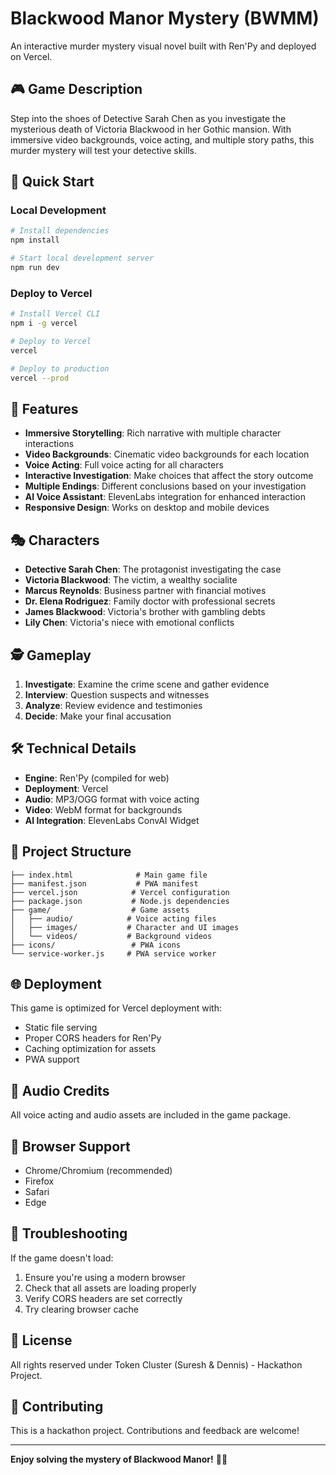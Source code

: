 # Blackwood Manor Mystery (BWMM)

An interactive murder mystery visual novel built with Ren'Py and deployed on Vercel.

## 🎮 Game Description

Step into the shoes of Detective Sarah Chen as you investigate the mysterious death of Victoria Blackwood in her Gothic mansion. With immersive video backgrounds, voice acting, and multiple story paths, this murder mystery will test your detective skills.

## 🚀 Quick Start

### Local Development
```bash
# Install dependencies
npm install

# Start local development server
npm run dev
```

### Deploy to Vercel
```bash
# Install Vercel CLI
npm i -g vercel

# Deploy to Vercel
vercel

# Deploy to production
vercel --prod
```

## 🎯 Features

- **Immersive Storytelling**: Rich narrative with multiple character interactions
- **Video Backgrounds**: Cinematic video backgrounds for each location
- **Voice Acting**: Full voice acting for all characters
- **Interactive Investigation**: Make choices that affect the story outcome
- **Multiple Endings**: Different conclusions based on your investigation
- **AI Voice Assistant**: ElevenLabs integration for enhanced interaction
- **Responsive Design**: Works on desktop and mobile devices

## 🎭 Characters

- **Detective Sarah Chen**: The protagonist investigating the case
- **Victoria Blackwood**: The victim, a wealthy socialite
- **Marcus Reynolds**: Business partner with financial motives
- **Dr. Elena Rodriguez**: Family doctor with professional secrets
- **James Blackwood**: Victoria's brother with gambling debts
- **Lily Chen**: Victoria's niece with emotional conflicts

## 🕵️ Gameplay

1. **Investigate**: Examine the crime scene and gather evidence
2. **Interview**: Question suspects and witnesses
3. **Analyze**: Review evidence and testimonies
4. **Decide**: Make your final accusation

## 🛠️ Technical Details

- **Engine**: Ren'Py (compiled for web)
- **Deployment**: Vercel
- **Audio**: MP3/OGG format with voice acting
- **Video**: WebM format for backgrounds
- **AI Integration**: ElevenLabs ConvAI Widget

## 📁 Project Structure

```
├── index.html              # Main game file
├── manifest.json           # PWA manifest
├── vercel.json            # Vercel configuration
├── package.json           # Node.js dependencies
├── game/                  # Game assets
│   ├── audio/            # Voice acting files
│   ├── images/           # Character and UI images
│   └── videos/           # Background videos
├── icons/                 # PWA icons
└── service-worker.js     # PWA service worker
```

## 🌐 Deployment

This game is optimized for Vercel deployment with:
- Static file serving
- Proper CORS headers for Ren'Py
- Caching optimization for assets
- PWA support

## 🎵 Audio Credits

All voice acting and audio assets are included in the game package.

## 📱 Browser Support

- Chrome/Chromium (recommended)
- Firefox
- Safari
- Edge

## 🔧 Troubleshooting

If the game doesn't load:
1. Ensure you're using a modern browser
2. Check that all assets are loading properly
3. Verify CORS headers are set correctly
4. Try clearing browser cache

## 📄 License

All rights reserved under Token Cluster (Suresh & Dennis) - Hackathon Project.

## 🤝 Contributing

This is a hackathon project. Contributions and feedback are welcome!

---

**Enjoy solving the mystery of Blackwood Manor!** 🕵️‍♀️
